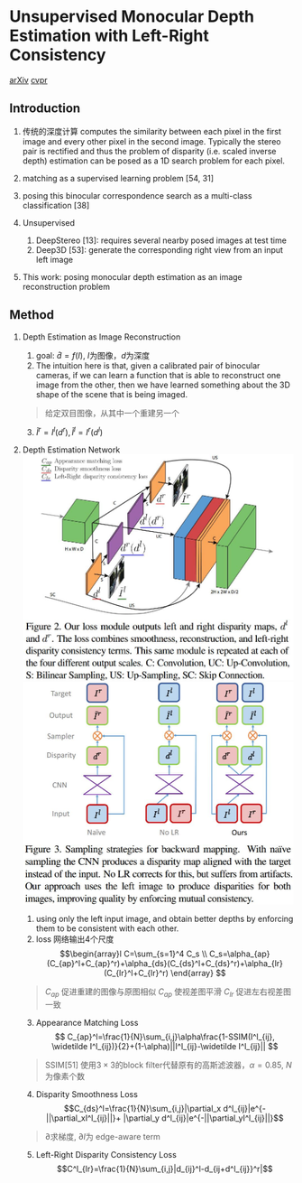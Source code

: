 # Unsupervised Monocular Depth Estimation with Left-Right Consistency
[arXiv](https://arxiv.org/abs/1609.03677)
[cvpr](http://openaccess.thecvf.com/content_cvpr_2017/papers/Godard_Unsupervised_Monocular_Depth_CVPR_2017_paper.pdf)

## Introduction
1. 传统的深度计算
computes the similarity between each pixel in the first image and every other pixel in the second image. Typically the stereo pair is rectified and thus the problem of disparity (i.e. scaled inverse depth) estimation can be posed as a 1D search problem for each pixel.

2. matching as a supervised learning problem [54, 31]
3. posing this binocular correspondence search as a multi-class classification  [38]
4. Unsupervised
   1. DeepStereo [13]: requires several nearby posed images at test time
   2. Deep3D [53]:  generate the corresponding right view from an input left image

5. This work: posing monocular depth estimation as an image reconstruction problem

## Method
1. Depth Estimation as Image Reconstruction
   1. goal: $\hat d=f(I)$, $I$为图像，$d$为深度
   2. The intuition here is that, given a calibrated pair of binocular cameras, if we can learn a function that is able to reconstruct one image from the other, then we have learned something about the 3D shape of the scene that is being imaged.
   > 给定双目图像，从其中一个重建另一个

   3. $\widetilde I^r=I^l(d^r), \widetilde I^l=I^r(d^l)$

2. Depth Estimation Network
![lrloss](./.assets/lrloss.jpg)
![lridea](./.assets/lridea.jpg)
   1. using only the left input image, and obtain better depths by enforcing them to be consistent with each other.
   2. loss
   网络输出4个尺度
   $$\begin{array}l
   C=\sum_{s=1}^4 C_s \\
   C_s=\alpha_{ap}(C_{ap}^l+C_{ap}^r)+\alpha_{ds}(C_{ds}^l+C_{ds}^r)+\alpha_{lr}(C_{lr}^l+C_{lr}^r)
   \end{array}
   $$
   > $C_{ap}$ 促进重建的图像与原图相似
   > $C_{ap}$ 使视差图平滑
   > $C_{lr}$ 促进左右视差图一致

   3. Appearance Matching Loss
   $$ C_{ap}^l=\frac{1}{N}\sum_{i,j}\alpha\frac{1-SSIM(I^l_{ij}, \widetilde I^l_{ij})}{2}+(1-\alpha)||I^l_{ij}-\widetilde I^l_{ij}|| $$
   > SSIM[51] 使用$3\times 3$的block filter代替原有的高斯滤波器，$\alpha=0.85$, $N$为像素个数

   4. Disparity Smoothness Loss
   $$C_{ds}^l=\frac{1}{N}\sum_{i,j}|\partial_x d^l_{ij}|e^{-||\partial_xI^l_{ij}||}+ |\partial_y d^l_{ij}|e^{-||\partial_yI^l_{ij}||}$$
   > $\partial$求梯度, $\partial I$为 edge-aware term

   5. Left-Right Disparity Consistency Loss
   $$C^l_{lr}=\frac{1}{N}\sum_{i,j}|d_{ij}^l-d_{ij+d^l_{ij}}^r|$$
